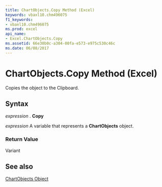 ```yaml
---
title: ChartObjects.Copy Method (Excel)
keywords: vbaxl10.chm496075
f1_keywords:
- vbaxl10.chm496075
ms.prod: excel
api_name:
- Excel.ChartObjects.Copy
ms.assetid: 66e30b0c-a304-00fa-e573-e975c530c46c
ms.date: 06/08/2017
---
```



# ChartObjects.Copy Method (Excel)

Copies the object to the Clipboard.


## Syntax

 _expression_ . **Copy**

 _expression_ A variable that represents a **ChartObjects** object.


### Return Value

Variant


## See also


[ChartObjects Object](Excel.ChartObjects.md)

